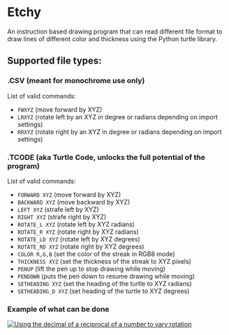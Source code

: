 # Etchy
An instruction based drawing program that can read different file format to draw
lines of different color and thickness using the Python turtle library.

## Supported file types:
### .CSV (meant for monochrome use only)
List of valid commands:
- `FWXYZ` (move forward by XYZ)
- `LRXYZ` (rotate left by an XYZ in degree or radians depending on import settings)
- `RRXYZ` (rotate right by an XYZ in degree or radians depending on import settings)

### .TCODE (aka Turtle Code, unlocks the full potential of the program)
List of valid commands:
- `FORWARD XYZ` (move forward by XYZ)
- `BACKWARD XYZ` (move backward by XYZ)
- `LEFT XYZ` (strafe left by XYZ)
- `RIGHT XYZ` (strafe right by XYZ)
- `ROTATE_L XYZ` (rotate left by XYZ radians)
- `ROTATE_R XYZ` (rotate right by XYZ radians)
- `ROTATE_LD XYZ` (rotate left by XYZ degrees)
- `ROTATE_RD XYZ` (rotate right by XYZ degrees)
- `COLOR R,G,B` (set the color of the streak in RGB8 mode)
- `THICKNESS XYZ` (set the thickness of the streak to XYZ pixels)
- `PENUP` (lift the pen up to stop drawing while moving)
- `PENDOWN` (puts the pen down to resume drawing while moving)
- `SETHEADING XYZ` (set the heading of the turtle to XYZ radians)
- `SETHEADING_D XYZ` (set heading of the turtle to XYZ degrees)

### Example of what can be done
  <a href="https://github.com/thechosenone98"><img src="https://github.com/thechosenone98/blob/main/animation.gif" alt="Using the decimal of a reciprocal of a number to vary rotation"></a>
